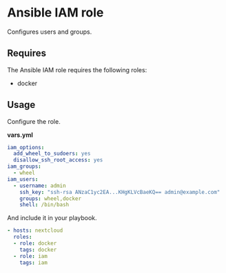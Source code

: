# Ansible IAM role

Configures users and groups.

## Requires

The Ansible IAM role requires the following roles:

* docker

## Usage

Configure the role.

**vars.yml**

```yml
iam_options:
  add_wheel_to_sudoers: yes
  disallow_ssh_root_access: yes
iam_groups:
  - wheel
iam_users:
  - username: admin
    ssh_key: "ssh-rsa ANzaC1yc2EA...KHgKLVcBaeKQ== admin@example.com"
    groups: wheel,docker
    shell: /bin/bash
````

And include it in your playbook.

```yml
- hosts: nextcloud
  roles:
  - role: docker
    tags: docker
  - role: iam
    tags: iam
```
